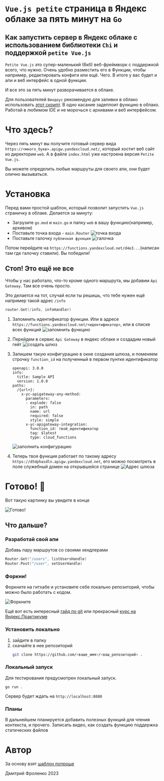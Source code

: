 # `Vue.js petite` страница в Яндекс облаке за пять минут на `Go`

Как запустить сервер в Яндекс облаке с использованием библиотеки `Chi` и поддержкой `petite Vue.js`
----

`Petite Vue.js` это супер-маленький (6кб) веб-фреймворк с поддержкой всего, что нужно. Очень удобно разместить его в Функции, чтобы например, редактировать конфиги или ещё. Чего. В итоге у вас будет и апи и веб интерфейс в одной функции. 

И все это за пять минут разворачивается в облаке. 

Для пользователей `Виндоус` рекомендую для заливки в облако использовать [этот скрипт](https://github.com/thefrol/powershell-yandexcloud-function-uploader). В одно касание задеплоит функцию в облако. Работай в любимом IDE и не морочься с архивами и веб интерфейсом. 

# Что здесь?

Через пять минут вы получите готовый сервер вида `https://<много_букв>.apigw.yandexcloud.net/`, который хостит веб сайт из директории `web`. А в файле `index.html` уже настроена версия `Petite Vue.js`.

Вы можете определить любые маршруты для своего апи, они будет олично вызываться.

# Установка

Перед вами простой шаблон, который позволит запустить `Vue.js` страничку в облаке. Делается за минуту:
+ Загрузите `go.mod` и `main.go` и папку `web` в вашу функцию(например, архивом)
+ Поставьте точка входа - `main.Router`
    ![точка входа](./assets/code.png "Вот сюда")
+ Поставьте галочку `публичная функция`
    ![галочка](./assets/public.png "Вот сюда")


Потом перейдите на `https://functions.yandexcloud.net/d4e3...`(написан там где галочку ставили). Вы победили!

## Стоп! Это ещё не все

Чтобы у нас работало, что-то кроме одного маршрута, мы добавим `Api Gateway`. Там все очень просто. 

Это делается на тот, случай если ты решишь, что тебе нужен ещё например такой адрес `/info`

```go
router.Get(/info, infoHandler)
```

1. Запомнить идентификатор функции. Или в адресе `https://functions.yandexcloud.net/<идентификатор>`, или в списке всех функций
    ![запомнить функцию](./assets/func-id.png "Где находится идетификатор")
1. Перейдем в сервис `Api Gateway` в яндекс облаке и создадим новый гейт
    ![создать шлюз](./assets/gateway-create.png "Где находится кнопка")
2. Запишем такую конфигурацию в окне создания шлюза, и поменяем строчку `function_id` на полученный в первом пунтке идентификатор

    ```openapi
    openapi: 3.0.0
    info:
      title: Sample API
      version: 1.0.0
    paths:
      /{url+}:
        x-yc-apigateway-any-method:
          parameters:
          - explode: false
            in: path
            name: url
            required: false
            style: simple
          x-yc-apigateway-integration:
            function_id: твой_идентификатор
            tag: $latest
            type: cloud_functions
    ```

    ![заполнить конфигурацию](./assets/gateway-config.png "Куда писать")
4. Теперь твоя функция работает по такому адресу `https://d5dphasdln.apigw.yandexcloud.net`, его можно посмотреть в поле служебный домен на открывшейся странице
    ![Адрес шлюза](./assets/gateway-url.png)

# Готово! 🙌

Вот такую картинку вы увидите в конце

![Готово!](./assets/done.png "Как выглядит готовая страница")

## Что дальше?

### Разработай свой апи

Добавь пару маршрутов со своими хендлерами

```go
Router.Get("/users", listUsersHandle)
Router.Post("/user", setUserHandle)
```

### Форкни!

Форкните на гитхабе и установите себе локально репозиторий, чтобы можно было работать с кодом. 

![Форкните](https://docs.github.com/assets/cb-79331/mw-1440/images/help/repository/fork_button.webp)

Ещё вот есть интересный [гайд по git](https://habr.com/ru/articles/541258/) или прекрасный [курс на Яндекс.Практикуме](https://practicum.yandex.ru/git-basics/)

### Установить локально

1. зайдите в папку
2. скачайте в нее репозиторий
    ```bash
    git clone https://github.com/<ваше_имя>/<ваш_репозиторий> .
    ```

### Локальный запуск

Для тестирования предусмотрен локальный запуск. 

```
go run .
```

Сервер будет ждать на `http://localhost:8080`

### Планы

В дальнейшем планируется добавить полезных функций для чтения контекста, и прочего.
Записать видео, как создать функцию
поддержка статических файлов

# Автор

За основу взят [шаблон попроще](https://github.com/thefrol/go-chi-yandex-cloud-template)

Дмитрий Фроленко 2023

